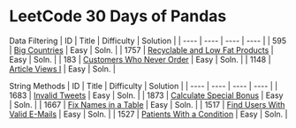 # LeetCode 30 Days of Pandas

Data Filtering
| ID | Title | Difficulty | Solution | 
| ---- | ---- | ---- | ---- |
| 595 | [Big Countries](https://leetcode.com/problems/big-countries/?envType=study-plan-v2&envId=30-days-of-pandas&lang=pythondata) | Easy | Soln. |
| 1757 | [Recyclable and Low Fat Products](https://leetcode.com/problems/recyclable-and-low-fat-products/?envType=study-plan-v2&envId=30-days-of-pandas&lang=pythondata) | Easy | Soln. |
| 183 | [Customers Who Never Order](https://leetcode.com/problems/customers-who-never-order/?envType=study-plan-v2&envId=30-days-of-pandas&lang=pythondata) | Easy | Soln. |
| 1148 | [Article Views I](https://leetcode.com/problems/article-views-i/?envType=study-plan-v2&envId=30-days-of-pandas&lang=pythondata) | Easy | Soln. |

String Methods
| ID | Title | Difficulty | Solution | 
| ---- | ---- | ---- | ---- |
| 1683 | [Invalid Tweets](https://leetcode.com/problems/invalid-tweets/?envType=study-plan-v2&envId=30-days-of-pandas&lang=pythondata) | Easy | Soln. |
| 1873 | [Calculate Special Bonus](https://leetcode.com/problems/calculate-special-bonus/?envType=study-plan-v2&envId=30-days-of-pandas&lang=pythondata) | Easy | Soln. |
| 1667 | [Fix Names in a Table](https://leetcode.com/problems/fix-names-in-a-table/?envType=study-plan-v2&envId=30-days-of-pandas&lang=pythondata) | Easy | Soln. |
| 1517 | [Find Users With Valid E-Mails](https://leetcode.com/problems/find-users-with-valid-e-mails/?envType=study-plan-v2&envId=30-days-of-pandas&lang=pythondata) | Easy | Soln. |
| 1527 | [Patients With a Condition](https://leetcode.com/problems/patients-with-a-condition/?envType=study-plan-v2&envId=30-days-of-pandas&lang=pythondata) | Easy | Soln. |
